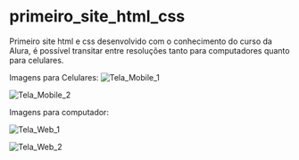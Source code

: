 # primeiro_site_html_css
Primeiro site html e css desenvolvido com o conhecimento do curso da Alura, é possível transitar entre resoluções tanto para computadores quanto para celulares.

Imagens para Celulares: 
![Tela_Mobile_1](https://user-images.githubusercontent.com/130765143/234103496-7a502116-fa20-4697-9f71-16820f9d49cf.png)

![Tela_Mobile_2](https://user-images.githubusercontent.com/130765143/234103699-38952bef-0e13-4714-81be-f7d8dff2970a.png)

Imagens para computador:

![Tela_Web_1](https://user-images.githubusercontent.com/130765143/234103208-cefa54fc-90d9-47e0-9a68-b10077d8a1dc.png)

![Tela_Web_2](https://user-images.githubusercontent.com/130765143/234103809-da999519-a1ad-4210-8197-0b89da1da29d.png)
